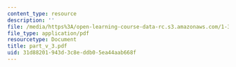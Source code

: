 ```yaml
---
content_type: resource
description: ''
file: /media/https%3A/open-learning-course-data-rc.s3.amazonaws.com/1-361-advanced-soil-mechanics-fall-2004/31d88201943d3c8eddb05ea44aab668f_part_v_3.pdf
file_type: application/pdf
resourcetype: Document
title: part_v_3.pdf
uid: 31d88201-943d-3c8e-ddb0-5ea44aab668f
---
```

